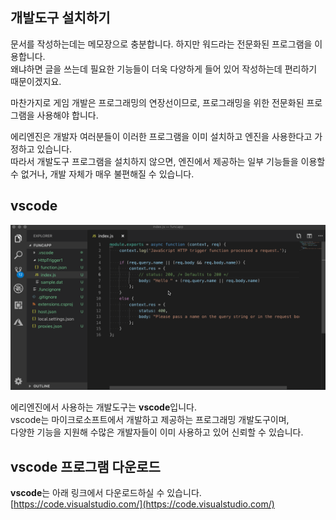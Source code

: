 ## 개발도구 설치하기

문서를 작성하는데는 메모장으로 충분합니다. 하지만 워드라는 전문화된 프로그램을 이용합니다.  
왜냐하면 글을 쓰는데 필요한 기능들이 더욱 다양하게 들어 있어 작성하는데 편리하기 때문이겠지요.

마찬가지로 게임 개발은 프로그래밍의 연장선이므로, 프로그래밍을 위한 전문화된 프로그램을 사용해야 합니다.

에리엔진은 개발자 여러분들이 이러한 프로그램을 이미 설치하고 엔진을 사용한다고 가정하고 있습니다.  
따라서 개발도구 프로그램을 설치하지 않으면, 엔진에서 제공하는 일부 기능들을 이용할 수 없거나, 개발 자체가 매우 불편해질 수 있습니다.

## vscode

![vscode](../assets/img/wiki/09093778-104d-4cf6-aa14-afcc6c906af8.gif)

에리엔진에서 사용하는 개발도구는 **vscode**입니다.  
vscode는 마이크로소프트에서 개발하고 제공하는 프로그래밍 개발도구이며,  
다양한 기능을 지원해 수많은 개발자들이 이미 사용하고 있어 신뢰할 수 있습니다.

## **vscode** 프로그램 다운로드

**vscode**는 아래 링크에서 다운로드하실 수 있습니다.  
[https://code.visualstudio.com/](https://code.visualstudio.com/)